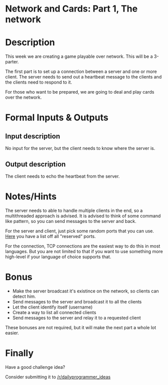 # Network and Cards: Part 1, The network
<div class="md"><h1>Description</h1>
<p>This week we are creating a game playable over network. This will be a 3-parter.</p>
<p>The first part is to set up a connection between a server and one or more client.
The server needs to send out a heartbeat message to the clients and the clients need to respond to it.</p>
<p>For those who want to be prepared, we are going to deal and play cards over the network.</p>
<h1>Formal Inputs &amp; Outputs</h1>
<h2>Input description</h2>
<p>No input for the server, but the client needs to know where the server is.</p>
<h2>Output description</h2>
<p>The client needs to echo the heartbeat from the server.</p>
<h1>Notes/Hints</h1>
<p>The server needs to able to handle multiple clients in the end, so a multithreaded approach is advised.
It is advised to think of some command like pattern, so you can send messages to the server and back.</p>
<p>For the server and client, just pick some random ports that you can use. <a href="https://en.wikipedia.org/wiki/List_of_TCP_and_UDP_port_numbers">Here</a> you have a list off all "reserved" ports.</p>
<p>For the connection, TCP connections are the easiest way to do this in most languages. But you are not limited to that if you want to use something more high-level if your language of choice supports that.</p>
<h1>Bonus</h1>
<ul>
<li>Make the server broadcast it's existince on the network, so clients can detect him.</li>
<li>Send messages to the server and broadcast it to all the clients</li>
<li>Let the client identify itself (username)</li>
<li>Create a way to list all connected clients</li>
<li>Send messages to the server and relay it to a requested client</li>
</ul>
<p>These bonuses are not required, but it will make the next part a whole lot easier.</p>
<h1>Finally</h1>
<p>Have a good challenge idea?</p>
<p>Consider submitting it to <a href="/r/dailyprogrammer_ideas">/r/dailyprogrammer_ideas</a></p>
</div>
